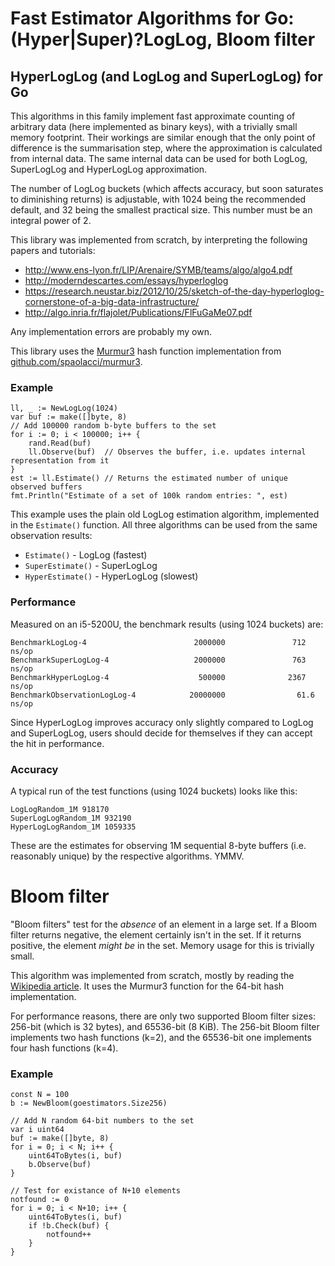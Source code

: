# Fast Estimator Algorithms for Go: (Hyper|Super)?LogLog, Bloom filter

## HyperLogLog (and LogLog and SuperLogLog) for Go

This algorithms in this family implement fast approximate counting of arbitrary data (here implemented as binary keys), with a trivially small memory footprint. Their workings are similar enough that the only point of difference is the summarisation step, where the approximation is calculated from internal data. The same internal data can be used for both LogLog, SuperLogLog and HyperLogLog approximation.

The number of LogLog buckets (which affects accuracy, but soon saturates to diminishing returns) is adjustable, with 1024 being the recommended default, and 32 being the smallest practical size. This number must be an integral power of 2.

This library was implemented from scratch, by interpreting the following papers and tutorials:

* http://www.ens-lyon.fr/LIP/Arenaire/SYMB/teams/algo/algo4.pdf
* http://moderndescartes.com/essays/hyperloglog
* https://research.neustar.biz/2012/10/25/sketch-of-the-day-hyperloglog-cornerstone-of-a-big-data-infrastructure/
* http://algo.inria.fr/flajolet/Publications/FlFuGaMe07.pdf

Any implementation errors are probably my own.

This library uses the [Murmur3](https://en.wikipedia.org/wiki/MurmurHash) hash function implementation from [github.com/spaolacci/murmur3](https://github.com/spaolacci/murmur3).

### Example

	ll, _ := NewLogLog(1024)
	var buf := make([]byte, 8)
	// Add 100000 random b-byte buffers to the set
	for i := 0; i < 100000; i++ {
		rand.Read(buf)
		ll.Observe(buf)  // Observes the buffer, i.e. updates internal representation from it
	}
	est := ll.Estimate() // Returns the estimated number of unique observed buffers
	fmt.Println("Estimate of a set of 100k random entries: ", est)

This example uses the plain old LogLog estimation algorithm, implemented in the `Estimate()` function. All three algorithms can be used from the same observation results:

* `Estimate()` - LogLog (fastest)
* `SuperEstimate()` - SuperLogLog
* `HyperEstimate()` - HyperLogLog (slowest)

### Performance

Measured on an i5-5200U, the benchmark results (using 1024 buckets) are:

    BenchmarkLogLog-4                        2000000               712 ns/op
    BenchmarkSuperLogLog-4                   2000000               763 ns/op
    BenchmarkHyperLogLog-4                    500000              2367 ns/op
    BenchmarkObservationLogLog-4            20000000                61.6 ns/op

Since HyperLogLog improves accuracy only slightly compared to LogLog and SuperLogLog, users should decide for themselves if they can accept the hit in performance.

### Accuracy 

A typical run of the test functions (using 1024 buckets) looks like this:

    LogLogRandom_1M 918170
    SuperLogLogRandom_1M 932190
    HyperLogLogRandom_1M 1059335

These are the estimates for observing 1M sequential 8-byte buffers (i.e. reasonably unique) by the respective algorithms. YMMV.

# Bloom filter

"Bloom filters" test for the *absence* of an element in a large set. If a Bloom filter returns negative, the element certainly isn't in the set. If it returns positive, the element *might be* in the set. Memory usage for this is trivially small.

This algorithm was implemented from scratch, mostly by reading the [Wikipedia article](https://en.wikipedia.org/wiki/Bloom_filter). It uses the Murmur3 function for the 64-bit hash implementation.

For performance reasons, there are only two supported Bloom filter sizes: 256-bit (which is 32 bytes), and 65536-bit (8 KiB). The 256-bit Bloom filter implements two hash functions (k=2), and the 65536-bit one implements four hash functions (k=4).

### Example

```
const N = 100
b := NewBloom(goestimators.Size256)

// Add N random 64-bit numbers to the set
var i uint64
buf := make([]byte, 8)
for i = 0; i < N; i++ {
	uint64ToBytes(i, buf)
	b.Observe(buf)
}

// Test for existance of N+10 elements
notfound := 0
for i = 0; i < N+10; i++ {
	uint64ToBytes(i, buf)
	if !b.Check(buf) {
		notfound++
	}
}
```
